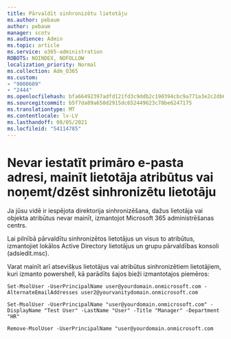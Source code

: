 ```yaml
---
title: Pārvaldīt sinhronizētu lietotāju
ms.author: pebaum
author: pebaum
manager: scotv
ms.audience: Admin
ms.topic: article
ms.service: o365-administration
ROBOTS: NOINDEX, NOFOLLOW
localization_priority: Normal
ms.collection: Adm_O365
ms.custom:
- "9000609"
- "2444"
ms.openlocfilehash: bfa66492397adfd121fd3c9ddb2c190394cbc9a771a3e2c2db656ad438e404f8
ms.sourcegitcommit: b5f7da89a650d2915dc652449623c78be6247175
ms.translationtype: MT
ms.contentlocale: lv-LV
ms.lasthandoff: 08/05/2021
ms.locfileid: "54114785"
---
```

# <a name="unable-to-set-primary-email-address-change-user-attributes-or-removedelete-a-synchronized-user"></a>Nevar iestatīt primāro e-pasta adresi, mainīt lietotāja atribūtus vai noņemt/dzēst sinhronizētu lietotāju

Ja jūsu vidē ir iespējota direktorija sinhronizēšana, dažus lietotāja vai objekta atribūtus nevar mainīt, izmantojot Microsoft 365 administrēšanas centrs.

Lai pilnībā pārvaldītu sinhronizētos lietotājus un visus to atribūtus, izmantojiet lokālos Active Directory lietotājus un grupu pārvaldības konsoli (adsiedit.msc).  

Varat mainīt arī atsevišķus lietotājus vai atribūtus sinhronizētiem lietotājiem, kuri izmanto powershell, kā parādīts šajos bieži izmantotajos piemēros:

`Set-MsolUser -UserPrincipalName user@yourdomain.onmicrosoft.com -AlternateEmailAddresses user2@yourvanitydomain.onmicrosoft.com`

`Set-MsolUser -UserPrincipalName "user@yourdomain.onmicrosoft.com" -DisplayName "Test User" -LastName "User" -Title "Manager" -Department "HR"`

`Remove-MsolUser -UserPrincipalName "user@yourdomain.onmicrosoft.com`
